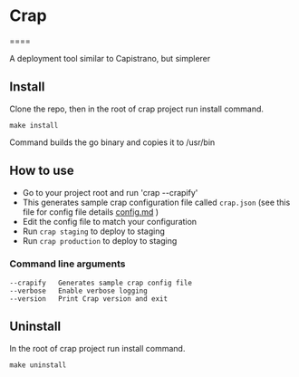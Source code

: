 # Crap
====

A deployment tool similar to Capistrano, but simplerer

## Install
Clone the repo, then in the root of crap project run install command.

`make install`

Command builds the go binary and copies it to /usr/bin

## How to use
- Go to your project root and run 'crap --crapify'
- This generates sample crap configuration file called `crap.json` (see this file for config file details [config.md](config.md) )
- Edit the config file to match your configuration
- Run `crap staging` to deploy to staging
- Run `crap production` to deploy to staging

### Command line arguments
```
--crapify   Generates sample crap config file
--verbose   Enable verbose logging
--version   Print Crap version and exit
```

## Uninstall

In the root of crap project run install command.

`make uninstall`